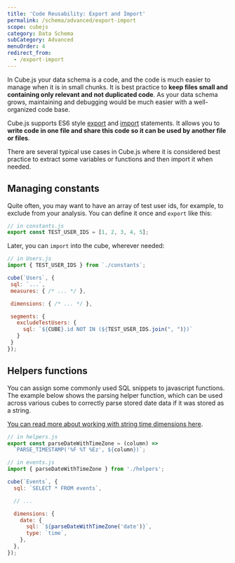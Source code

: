 ```yaml
---
title: 'Code Reusability: Export and Import'
permalink: /schema/advanced/export-import
scope: cubejs
category: Data Schema
subCategory: Advanced
menuOrder: 4
redirect_from:
  - /export-import
---
```


[comment]: # 'PROOFREAD: DONE'

In Cube.js your data schema is a code, and the code is much easier to manage
when it is in small chunks. It is best practice to **keep files small and
containing only relevant and not duplicated code**. As your data schema grows,
maintaining and debugging would be much easier with a well-organized code base.

Cube.js supports ES6 style
[export](https://developer.mozilla.org/en-US/docs/web/javascript/reference/statements/export)
and
[import](https://developer.mozilla.org/en-US/docs/Web/JavaScript/Reference/Statements/import)
statements. It allows you to **write code in one file and share this code so it
can be used by another file or files**.

There are several typical use cases in Cube.js where it is considered best
practice to extract some variables or functions and then import it when needed.

## Managing constants

Quite often, you may want to have an array of test user ids, for example, to
exclude from your analysis. You can define it once and `export` like this:

```javascript
// in constants.js
export const TEST_USER_IDS = [1, 2, 3, 4, 5];
```

Later, you can `import` into the cube, wherever needed:

```javascript
// in Users.js
import { TEST_USER_IDS } from `./constants`;

cube(`Users`, {
 sql: `...`,
 measures: { /* ... */ },

 dimensions: { /* ... */ },

 segments: {
   excludeTestUsers: {
     sql: `${CUBE}.id NOT IN (${TEST_USER_IDS.join(", ")})`
   }
 }
});
```

## Helpers functions

You can assign some commonly used SQL snippets to javascript functions. The
example below shows the parsing helper function, which can be used across
various cubes to correctly parse stored date data if it was stored as a string.

[You can read more about working with string time dimensions here](working-with-string-time-dimensions).

```javascript
// in helpers.js
export const parseDateWithTimeZone = (column) =>
  `PARSE_TIMESTAMP('%F %T %Ez', ${column})`;
```

```javascript
// in events.js
import { parseDateWithTimeZone } from './helpers';

cube(`Events`, {
  sql: `SELECT * FROM events`,

  // ...

  dimensions: {
    date: {
      sql: `${parseDateWithTimeZone('date')}`,
      type: `time`,
    },
  },
});
```

